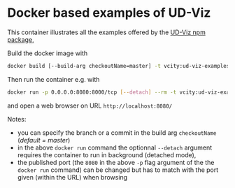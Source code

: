 # Docker based examples of UD-Viz

This container illustrates all the examples offered by the
[UD-Viz npm package](https://github.com/VCityTeam/UD-Viz),

Build the docker image with

```bash
docker build [--build-arg checkoutName=master] -t vcity:ud-viz-examples Context
```

Then run the container e.g. with

```bash
docker run -p 0.0.0.0:8080:8000/tcp [--detach] --rm -t vcity:ud-viz-examples
```

and open a web browser on URL `http://localhost:8080/`

Notes:

- you can specify the branch or a commit in the build arg `checkoutName` (*default = master*) 
- in the above `docker run` command the optionnal `--detach` argument requires the
  container to run in background (detached mode),
- the published port (the `8080` in the above `-p` flag argument of the the
  `docker run` command) can be changed but has to match with the port given
  (within the URL) when browsing
